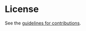 # License

See the
[guidelines for contributions](https://github.com/liuchunchi/Generic-POT/blob/main/CONTRIBUTING.md).
